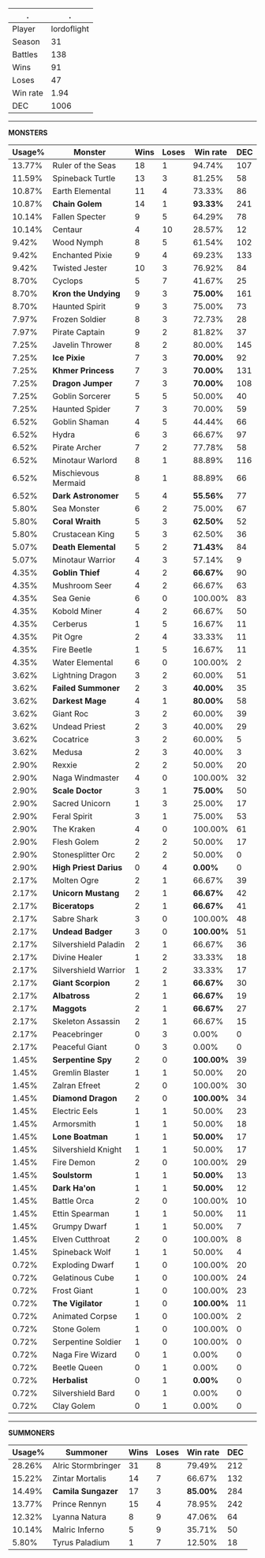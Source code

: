 .|.
|-|-
Player|lordoflight
Season|31
Battles|138
Wins|91
Loses|47
Win rate|1.94
DEC|1006

---
**MONSTERS**

Usage%|Monster|Wins|Loses|Win rate|DEC|
-|-|-|-|-|-|
13.77%|Ruler of the Seas|18|1|94.74%|107|
11.59%|Spineback Turtle|13|3|81.25%|58|
10.87%|Earth Elemental|11|4|73.33%|86|
10.87%|**Chain Golem**|14|1|**93.33%**|241|
10.14%|Fallen Specter|9|5|64.29%|78|
10.14%|Centaur|4|10|28.57%|12|
9.42%|Wood Nymph|8|5|61.54%|102|
9.42%|Enchanted Pixie|9|4|69.23%|133|
9.42%|Twisted Jester|10|3|76.92%|84|
8.70%|Cyclops|5|7|41.67%|25|
8.70%|**Kron the Undying**|9|3|**75.00%**|161|
8.70%|Haunted Spirit|9|3|75.00%|73|
7.97%|Frozen Soldier|8|3|72.73%|28|
7.97%|Pirate Captain|9|2|81.82%|37|
7.25%|Javelin Thrower|8|2|80.00%|145|
7.25%|**Ice Pixie**|7|3|**70.00%**|92|
7.25%|**Khmer Princess**|7|3|**70.00%**|131|
7.25%|**Dragon Jumper**|7|3|**70.00%**|108|
7.25%|Goblin Sorcerer|5|5|50.00%|40|
7.25%|Haunted Spider|7|3|70.00%|59|
6.52%|Goblin Shaman|4|5|44.44%|66|
6.52%|Hydra|6|3|66.67%|97|
6.52%|Pirate Archer|7|2|77.78%|58|
6.52%|Minotaur Warlord|8|1|88.89%|116|
6.52%|Mischievous Mermaid|8|1|88.89%|66|
6.52%|**Dark Astronomer**|5|4|**55.56%**|77|
5.80%|Sea Monster|6|2|75.00%|67|
5.80%|**Coral Wraith**|5|3|**62.50%**|52|
5.80%|Crustacean King|5|3|62.50%|36|
5.07%|**Death Elemental**|5|2|**71.43%**|84|
5.07%|Minotaur Warrior|4|3|57.14%|9|
4.35%|**Goblin Thief**|4|2|**66.67%**|90|
4.35%|Mushroom Seer|4|2|66.67%|63|
4.35%|Sea Genie|6|0|100.00%|83|
4.35%|Kobold Miner|4|2|66.67%|50|
4.35%|Cerberus|1|5|16.67%|11|
4.35%|Pit Ogre|2|4|33.33%|11|
4.35%|Fire Beetle|1|5|16.67%|11|
4.35%|Water Elemental|6|0|100.00%|2|
3.62%|Lightning Dragon|3|2|60.00%|51|
3.62%|**Failed Summoner**|2|3|**40.00%**|35|
3.62%|**Darkest Mage**|4|1|**80.00%**|58|
3.62%|Giant Roc|3|2|60.00%|39|
3.62%|Undead Priest|2|3|40.00%|29|
3.62%|Cocatrice|3|2|60.00%|5|
3.62%|Medusa|2|3|40.00%|3|
2.90%|Rexxie|2|2|50.00%|20|
2.90%|Naga Windmaster|4|0|100.00%|32|
2.90%|**Scale Doctor**|3|1|**75.00%**|50|
2.90%|Sacred Unicorn|1|3|25.00%|17|
2.90%|Feral Spirit|3|1|75.00%|53|
2.90%|The Kraken|4|0|100.00%|61|
2.90%|Flesh Golem|2|2|50.00%|17|
2.90%|Stonesplitter Orc|2|2|50.00%|0|
2.90%|**High Priest Darius**|0|4|**0.00%**|0|
2.17%|Molten Ogre|2|1|66.67%|39|
2.17%|**Unicorn Mustang**|2|1|**66.67%**|42|
2.17%|**Biceratops**|2|1|**66.67%**|41|
2.17%|Sabre Shark|3|0|100.00%|48|
2.17%|**Undead Badger**|3|0|**100.00%**|51|
2.17%|Silvershield Paladin|2|1|66.67%|36|
2.17%|Divine Healer|1|2|33.33%|18|
2.17%|Silvershield Warrior|1|2|33.33%|17|
2.17%|**Giant Scorpion**|2|1|**66.67%**|30|
2.17%|**Albatross**|2|1|**66.67%**|19|
2.17%|**Maggots**|2|1|**66.67%**|27|
2.17%|Skeleton Assassin|2|1|66.67%|15|
2.17%|Peacebringer|0|3|0.00%|0|
2.17%|Peaceful Giant|0|3|0.00%|0|
1.45%|**Serpentine Spy**|2|0|**100.00%**|39|
1.45%|Gremlin Blaster|1|1|50.00%|20|
1.45%|Zalran Efreet|2|0|100.00%|30|
1.45%|**Diamond Dragon**|2|0|**100.00%**|34|
1.45%|Electric Eels|1|1|50.00%|23|
1.45%|Armorsmith|1|1|50.00%|18|
1.45%|**Lone Boatman**|1|1|**50.00%**|17|
1.45%|Silvershield Knight|1|1|50.00%|17|
1.45%|Fire Demon|2|0|100.00%|29|
1.45%|**Soulstorm**|1|1|**50.00%**|13|
1.45%|**Dark Ha'on**|1|1|**50.00%**|12|
1.45%|Battle Orca|2|0|100.00%|10|
1.45%|Ettin Spearman|1|1|50.00%|11|
1.45%|Grumpy Dwarf|1|1|50.00%|7|
1.45%|Elven Cutthroat|2|0|100.00%|8|
1.45%|Spineback Wolf|1|1|50.00%|4|
0.72%|Exploding Dwarf|1|0|100.00%|20|
0.72%|Gelatinous Cube|1|0|100.00%|24|
0.72%|Frost Giant|1|0|100.00%|23|
0.72%|**The Vigilator**|1|0|**100.00%**|11|
0.72%|Animated Corpse|1|0|100.00%|2|
0.72%|Stone Golem|1|0|100.00%|0|
0.72%|Serpentine Soldier|1|0|100.00%|0|
0.72%|Naga Fire Wizard|0|1|0.00%|0|
0.72%|Beetle Queen|0|1|0.00%|0|
0.72%|**Herbalist**|0|1|**0.00%**|0|
0.72%|Silvershield Bard|0|1|0.00%|0|
0.72%|Clay Golem|0|1|0.00%|0|

---
**SUMMONERS**

Usage%|Summoner|Wins|Loses|Win rate|DEC|
-|-|-|-|-|-|
28.26%|Alric Stormbringer|31|8|79.49%|212|
15.22%|Zintar Mortalis|14|7|66.67%|132|
14.49%|**Camila Sungazer**|17|3|**85.00%**|284|
13.77%|Prince Rennyn|15|4|78.95%|242|
12.32%|Lyanna Natura|8|9|47.06%|64|
10.14%|Malric Inferno|5|9|35.71%|50|
5.80%|Tyrus Paladium|1|7|12.50%|18|
